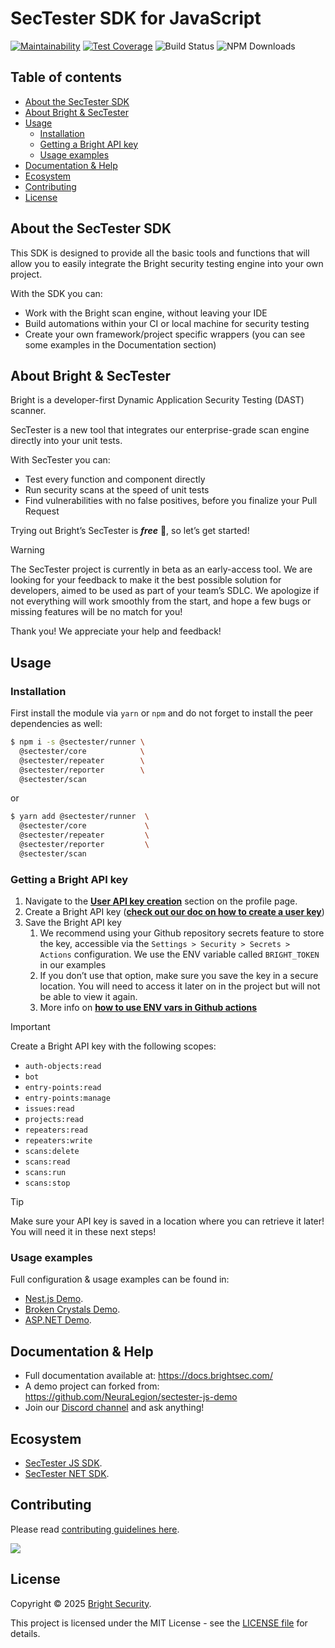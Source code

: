 # SecTester SDK for JavaScript

[![Maintainability](https://api.codeclimate.com/v1/badges/a5f72ececc9b0f402802/maintainability)](https://codeclimate.com/github/NeuraLegion/sectester-js/maintainability)
[![Test Coverage](https://api.codeclimate.com/v1/badges/a5f72ececc9b0f402802/test_coverage)](https://codeclimate.com/github/NeuraLegion/sectester-js/test_coverage)
![Build Status](https://github.com/NeuraLegion/sectester-js/actions/workflows/coverage.yml/badge.svg?branch=master&event=push)
![NPM Downloads](https://img.shields.io/npm/dw/@sectester/core)

## Table of contents

- [About the SecTester SDK](#about-the-sectester-sdk)
- [About Bright & SecTester](#about-bright--sectester)
- [Usage](#usage)
  - [Installation](#installation)
  - [Getting a Bright API key](#getting-a-bright-api-key)
  - [Usage examples](#usage-examples)
- [Documentation & Help](#documentation--help)
- [Ecosystem](#ecosystem)
- [Contributing](#contributing)
- [License](#license)

## About the SecTester SDK

This SDK is designed to provide all the basic tools and functions that will allow you to easily integrate the Bright security testing engine into your own project.

With the SDK you can:

- Work with the Bright scan engine, without leaving your IDE
- Build automations within your CI or local machine for security testing
- Create your own framework/project specific wrappers (you can see some examples in the Documentation section)

## About Bright & SecTester

Bright is a developer-first Dynamic Application Security Testing (DAST) scanner.

SecTester is a new tool that integrates our enterprise-grade scan engine directly into your unit tests.

With SecTester you can:

- Test every function and component directly
- Run security scans at the speed of unit tests
- Find vulnerabilities with no false positives, before you finalize your Pull Request

Trying out Bright’s SecTester is _**free**_ 💸, so let’s get started!

> [!WARNING]  
> The SecTester project is currently in beta as an early-access tool. We are looking for your feedback to make it the best possible solution for developers, aimed to be used as part of your team’s SDLC. We apologize if not everything will work smoothly from the start, and hope a few bugs or missing features will be no match for you!
>
> Thank you! We appreciate your help and feedback!

## Usage

### Installation

First install the module via `yarn` or `npm` and do not forget to install the peer dependencies as well:

```bash
$ npm i -s @sectester/runner \
  @sectester/core            \
  @sectester/repeater        \
  @sectester/reporter        \
  @sectester/scan
```

or

```bash
$ yarn add @sectester/runner  \
  @sectester/core             \
  @sectester/repeater         \
  @sectester/reporter         \
  @sectester/scan
```

### Getting a Bright API key

1. Navigate to the [**User API key creation**](https://app.brightsec.com/profile) section on the profile page.
2. Create a Bright API key ([**check out our doc on how to create a user key**](https://docs.brightsec.com/docs/manage-your-personal-account#manage-your-personal-api-keys-authentication-tokens))
3. Save the Bright API key
   1. We recommend using your Github repository secrets feature to store the key, accessible via the `Settings > Security > Secrets > Actions` configuration. We use the ENV variable called `BRIGHT_TOKEN` in our examples
   2. If you don’t use that option, make sure you save the key in a secure location. You will need to access it later on in the project but will not be able to view it again.
   3. More info on [**how to use ENV vars in Github actions**](https://docs.github.com/en/actions/learn-github-actions/environment-variables)

> [!IMPORTANT]
> Create a Bright API key with the following scopes:
>
> - `auth-objects:read`
> - `bot`
> - `entry-points:read`
> - `entry-points:manage`
> - `issues:read`
> - `projects:read`
> - `repeaters:read`
> - `repeaters:write`
> - `scans:delete`
> - `scans:read`
> - `scans:run`
> - `scans:stop`

> [!TIP]
> Make sure your API key is saved in a location where you can retrieve it later! You will need it in these next steps!

### Usage examples

Full configuration & usage examples can be found in:

- [Nest.js Demo](https://github.com/NeuraLegion/sectester-js-demo).
- [Broken Crystals Demo](https://github.com/NeuraLegion/sectester-js-demo-broken-crystals).
- [ASP.NET Demo](https://github.com/NeuraLegion/sectester-net-demo).

## Documentation & Help

- Full documentation available at: https://docs.brightsec.com/
- A demo project can forked from: https://github.com/NeuraLegion/sectester-js-demo
- Join our [Discord channel](https://discord.gg/jy9BB7twtG) and ask anything!

## Ecosystem

- [SecTester JS SDK](https://github.com/NeuraLegion/sectester-js).
- [SecTester NET SDK](https://github.com/NeuraLegion/sectester-net).

## Contributing

Please read [contributing guidelines here](./CONTRIBUTING.md).

<a href="https://github.com/NeuraLegion/sectester-js/graphs/contributors">
  <img src="https://contrib.rocks/image?repo=NeuraLegion/sectester-js"/>
</a>

## License

Copyright © 2025 [Bright Security](https://brightsec.com/).

This project is licensed under the MIT License - see the [LICENSE file](LICENSE) for details.
